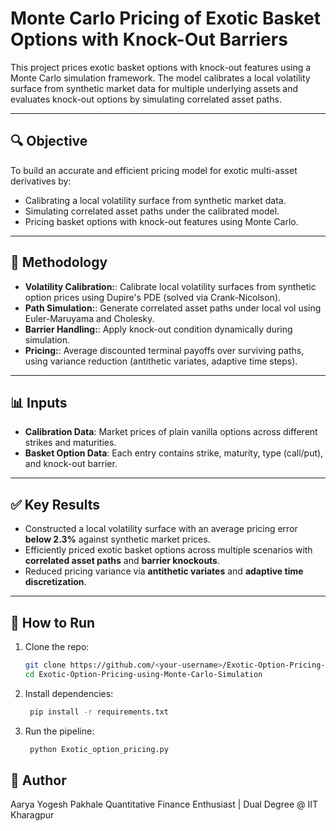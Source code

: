  # Monte Carlo Pricing of Exotic Basket Options with Knock-Out Barriers

This project prices exotic basket options with knock-out features using a Monte Carlo simulation framework. The model calibrates a local volatility surface from synthetic market data for multiple underlying assets and evaluates knock-out options by simulating correlated asset paths.

---

## 🔍 Objective

To build an accurate and efficient pricing model for exotic multi-asset derivatives by:

- Calibrating a local volatility surface from synthetic market data.
- Simulating correlated asset paths under the calibrated model.
- Pricing basket options with knock-out features using Monte Carlo.
  
---

## 🚀 Methodology

- **Volatility Calibration:**: Calibrate local volatility surfaces from synthetic option prices using Dupire's PDE (solved via Crank-Nicolson).
- **Path Simulation:**: Generate correlated asset paths under local vol using Euler-Maruyama and Cholesky.
- **Barrier Handling:**: Apply knock-out condition dynamically during simulation.
- **Pricing:**: Average discounted terminal payoffs over surviving paths, using variance reduction (antithetic variates, adaptive time steps).

---

## 📊 Inputs

- **Calibration Data**: Market prices of plain vanilla options across different strikes and maturities.
- **Basket Option Data**: Each entry contains strike, maturity, type (call/put), and knock-out barrier.

---


## ✅ Key Results

- Constructed a local volatility surface with an average pricing error **below 2.3%** against synthetic market prices.
- Efficiently priced exotic basket options across multiple scenarios with **correlated asset paths** and **barrier knockouts**.
- Reduced pricing variance via **antithetic variates** and **adaptive time discretization**.

---


## 🚀 How to Run

1. Clone the repo:
   ```bash
   git clone https://github.com/<your-username>/Exotic-Option-Pricing-using-Monte-Carlo-Simulation.git
   cd Exotic-Option-Pricing-using-Monte-Carlo-Simulation
   ```
2. Install dependencies:
   ```bash
    pip install -r requirements.txt
   ```
3. Run the pipeline:
   ```bash
    python Exotic_option_pricing.py
   ```

## 🧠 Author
  Aarya Yogesh Pakhale
  Quantitative Finance Enthusiast | Dual Degree @ IIT Kharagpur
